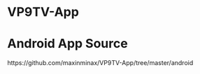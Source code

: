 VP9TV-App
=========

<h1>Android App Source</h1>
https://github.com/maxinminax/VP9TV-App/tree/master/android
